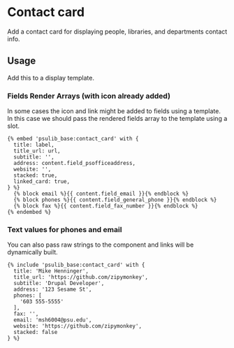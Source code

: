 # Contact card

Add a contact card for displaying people, libraries, and departments contact info.

## Usage

Add this to a display template.

### Fields Render Arrays (with icon already added)

In some cases the icon and link might be added to fields using a template. In this case we should pass the rendered fields array to the template using a slot.

```twig
{% embed 'psulib_base:contact_card' with {
  title: label,
  title_url: url,
  subtitle: '',
  address: content.field_psofficeaddress,
  website: '',
  stacked: true,
  linked_card: true,
} %}
  {% block email %}{{ content.field_email }}{% endblock %}
  {% block phones %}{{ content.field_general_phone }}{% endblock %}
  {% block fax %}{{ content.field_fax_number }}{% endblock %}
{% endembed %}
```

### Text values for phones and email

You can also pass raw strings to the component and links will be dynamically built.

```twig
{% include 'psulib_base:contact_card' with {
  title: 'Mike Henninger',
  title_url: 'https://github.com/zipymonkey',
  subtitle: 'Drupal Developer',
  address: '123 Sesame St',
  phones: [
    '603 555-5555'
  ],
  fax: '',
  email: 'msh6004@psu.edu',
  website: 'https://github.com/zipymonkey',
  stacked: false
} %}
```
